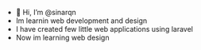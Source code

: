 - 👋 Hi, I’m @sinarqn
- Im learnin web development and design
- I have created few little web applications using laravel
- Now im learning web design 

<!---
sinarqn/sinarqn is a ✨ special ✨ repository because its `README.md` (this file) appears on your GitHub profile.
You can click the Preview link to take a look at your changes.
--->
